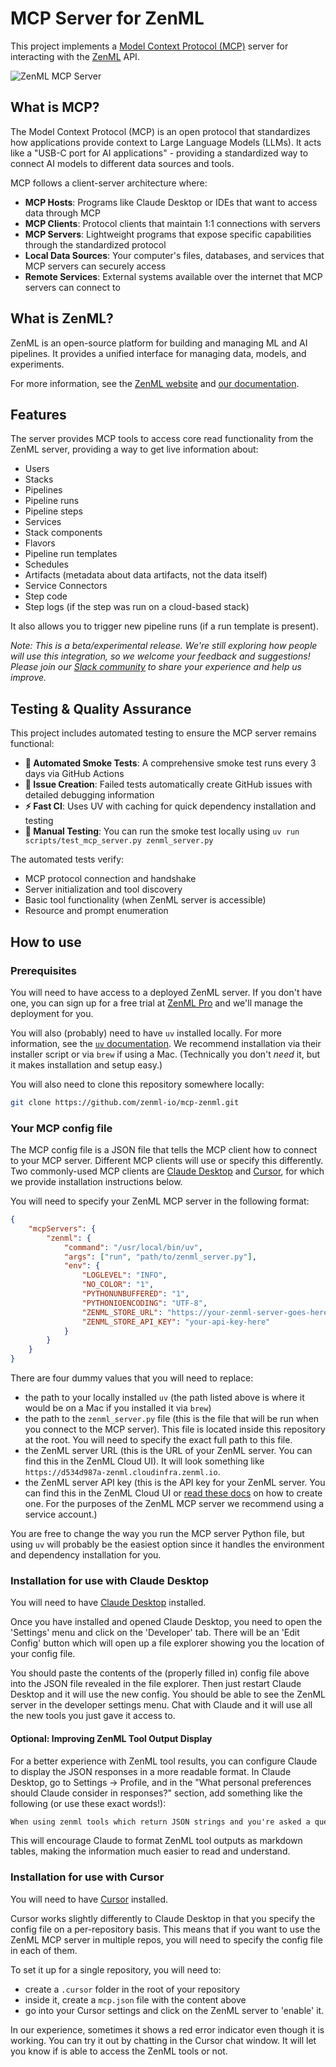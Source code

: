 # MCP Server for ZenML

This project implements a [Model Context Protocol
(MCP)](https://modelcontextprotocol.io/introduction) server for interacting with
the [ZenML](https://zenml.io) API.

![ZenML MCP Server](assets/mcp-zenml.png)

## What is MCP?

The Model Context Protocol (MCP) is an open protocol that standardizes how
applications provide context to Large Language Models (LLMs). It acts like a
"USB-C port for AI applications" - providing a standardized way to connect AI
models to different data sources and tools.

MCP follows a client-server architecture where:
- **MCP Hosts**: Programs like Claude Desktop or IDEs that want to access data through MCP
- **MCP Clients**: Protocol clients that maintain 1:1 connections with servers
- **MCP Servers**: Lightweight programs that expose specific capabilities through the standardized protocol
- **Local Data Sources**: Your computer's files, databases, and services that MCP servers can securely access
- **Remote Services**: External systems available over the internet that MCP servers can connect to

## What is ZenML?

ZenML is an open-source platform for building and managing ML and AI pipelines.
It provides a unified interface for managing data, models, and experiments.

For more information, see the [ZenML website](https://zenml.io) and [our documentation](https://docs.zenml.io).

## Features

The server provides MCP tools to access core read functionality from the ZenML
server, providing a way to get live information about:

- Users
- Stacks
- Pipelines
- Pipeline runs
- Pipeline steps
- Services
- Stack components
- Flavors
- Pipeline run templates
- Schedules
- Artifacts (metadata about data artifacts, not the data itself)
- Service Connectors
- Step code
- Step logs (if the step was run on a cloud-based stack)

It also allows you to trigger new pipeline runs (if a run template is present).

*Note: This is a beta/experimental release. We're still exploring how people
will use this integration, so we welcome your feedback and suggestions! Please
join our [Slack community](https://zenml.io/slack) to share your experience and
help us improve.*

## Testing & Quality Assurance

This project includes automated testing to ensure the MCP server remains functional:

- **🔄 Automated Smoke Tests**: A comprehensive smoke test runs every 3 days via GitHub Actions
- **🚨 Issue Creation**: Failed tests automatically create GitHub issues with detailed debugging information
- **⚡ Fast CI**: Uses UV with caching for quick dependency installation and testing
- **🧪 Manual Testing**: You can run the smoke test locally using `uv run scripts/test_mcp_server.py zenml_server.py`

The automated tests verify:
- MCP protocol connection and handshake
- Server initialization and tool discovery  
- Basic tool functionality (when ZenML server is accessible)
- Resource and prompt enumeration

## How to use

### Prerequisites

You will need to have access to a deployed ZenML server. If you don't have one,
you can sign up for a free trial at [ZenML Pro](https://cloud.zenml.io) and we'll manage the deployment for you.

You will also (probably) need to have `uv` installed locally. For more information, see
the [`uv` documentation](https://docs.astral.sh/uv/getting-started/installation/).
We recommend installation via their installer script or via `brew` if using a
Mac. (Technically you don't *need* it, but it makes installation and setup easy.)

You will also need to clone this repository somewhere locally:

```bash
git clone https://github.com/zenml-io/mcp-zenml.git
```

### Your MCP config file

The MCP config file is a JSON file that tells the MCP client how to connect to
your MCP server. Different MCP clients will use or specify this differently. Two
commonly-used MCP clients are [Claude Desktop](https://claude.ai/download) and
[Cursor](https://www.cursor.com/), for which we provide installation instructions
below.

You will need to specify your ZenML MCP server in the following format:

```json
{
    "mcpServers": {
        "zenml": {
            "command": "/usr/local/bin/uv",
            "args": ["run", "path/to/zenml_server.py"],
            "env": {
                "LOGLEVEL": "INFO",
                "NO_COLOR": "1",
                "PYTHONUNBUFFERED": "1",
                "PYTHONIOENCODING": "UTF-8",
                "ZENML_STORE_URL": "https://your-zenml-server-goes-here.com",
                "ZENML_STORE_API_KEY": "your-api-key-here"
            }
        }
    }
}
```

There are four dummy values that you will need to replace:

- the path to your locally installed `uv` (the path listed above is where it
  would be on a Mac if you installed it via `brew`)
- the path to the `zenml_server.py` file (this is the file that will be run when
  you connect to the MCP server). This file is located inside this repository at
  the root. You will need to specify the exact full path to this file.
- the ZenML server URL (this is the URL of your ZenML server. You can find this
  in the ZenML Cloud UI). It will look something like `https://d534d987a-zenml.cloudinfra.zenml.io`.
- the ZenML server API key (this is the API key for your ZenML server. You can
  find this in the ZenML Cloud UI or [read these
  docs](https://docs.zenml.io/how-to/manage-zenml-server/connecting-to-zenml/connect-with-a-service-account)
  on how to create one. For the purposes of the ZenML MCP server we recommend
  using a service account.)

You are free to change the way you run the MCP server Python file, but using
`uv` will probably be the easiest option since it handles the environment and
dependency installation for you.


### Installation for use with Claude Desktop

You will need to have [Claude Desktop](https://claude.ai/download) installed.

Once you have installed and opened Claude Desktop, you need to open the
'Settings' menu and click on the 'Developer' tab. There will be an 'Edit Config'
button which will open up a file explorer showing you the location of your
config file.

You should paste the contents of the (properly filled in) config file above into
the JSON file revealed in the file explorer. Then just restart Claude Desktop
and it will use the new config. You should be able to see the ZenML server in
the developer settings menu. Chat with Claude and it will use all the new tools
you just gave it access to.

#### Optional: Improving ZenML Tool Output Display

For a better experience with ZenML tool results, you can configure Claude to
display the JSON responses in a more readable format. In Claude Desktop, go to
Settings → Profile, and in the "What personal preferences should Claude consider
in responses?" section, add something like the following (or use these exact
words!):

```markdown
When using zenml tools which return JSON strings and you're asked a question, you might want to consider using markdown tables to summarize the results or make them easier to view!
```

This will encourage Claude to format ZenML tool outputs as markdown tables,
making the information much easier to read and understand.

### Installation for use with Cursor

You will need to have [Cursor](https://www.cursor.com/) installed.

Cursor works slightly differently to Claude Desktop in that you specify the
config file on a per-repository basis. This means that if you want to use the
ZenML MCP server in multiple repos, you will need to specify the config file in
each of them.

To set it up for a single repository, you will need to:

- create a `.cursor` folder in the root of your repository
- inside it, create a `mcp.json` file with the content above
- go into your Cursor settings and click on the ZenML server to 'enable' it.

In our experience, sometimes it shows a red error indicator even though it is
working. You can try it out by chatting in the Cursor chat window. It will let
you know if is able to access the ZenML tools or not.
